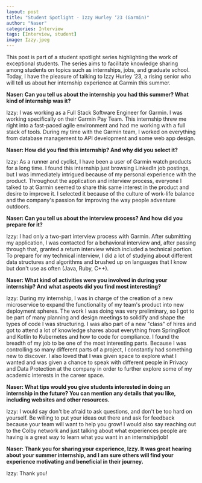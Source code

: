```yaml
---
layout: post
title: "Student Spotlight - Izzy Hurley ‘23 (Garmin)"
author: "Naser"
categories: Interview
tags: [Interview, student]
image: Izzy.jpeg
---
```


This post is part of a student spotlight series highlighting the work of exceptional students.  The series aims to facilitate knowledge sharing among students on topics such as internships, jobs, and graduate school.  Today, I have the pleasure of talking to Izzy Hurley ‘23, a rising senior who will tell us about her internship experience at Garmin this summer.

**Naser: Can you tell us about the internship you had this summer?  What kind of internship was it?**


Izzy: I was working as a Full Stack Software Engineer for Garmin. I was working specifically on their Garmin Pay Team. This internship threw me right into a fast-paced agile environment and had me working with a full stack of tools. During my time with the Garmin team, I worked on everything from database management to API development and some web app design.


**Naser: How did you find this internship?  And why did you select it?**

Izzy: As a runner and cyclist, I have been a user of Garmin watch products for a long time. I found this internship just browsing LinkedIn job postings, but I was immediately intrigued because of my personal experience with the product. Throughout the application and interview process, everyone I talked to at Garmin seemed to share this same interest in the product and desire to improve it. I selected it because of the culture of work-life balance and the company's passion for improving the way people adventure outdoors.


**Naser: Can you tell us about the interview process?  And how did you prepare for it?**

Izzy: I had only a two-part interview process with Garmin. After submitting my application, I was contacted for a behavioral interview and, after passing through that, granted a return interview which included a technical portion. To prepare for my technical interview, I did a lot of studying about different data structures and algorithms and brushed up on languages that I know but don't use as often (Java, Ruby, C++).


**Naser: What kind of activities were you involved in during your internship?  And what aspects did you find most interesting?**

Izzy: During my internship, I was in charge of the creation of a new microservice to expand the functionality of my team's product into new deployment spheres. The work I was doing was very preliminary, so I got to be part of many planning and design meetings to solidify and shape the types of code I was structuring. I was also part of a new "class" of hires and got to attend a lot of knowledge shares about everything from SpringBoot and Kotlin to Kubernetes and how to code for compliance. I found the breadth of my job to be one of the most interesting parts. Because I was controlling so many different parts of a project, I constantly had something new to discover. I also loved that I was given space to explore what I wanted and was given a chance to speak with different people in Privacy and Data Protection at the company in order to further explore some of my academic interests in the career space.


**Naser: What tips would you give students interested in doing an internship in the future? You can mention any details that you like, including websites and other resources.**

Izzy: I would say don't be afraid to ask questions, and don't be too hard on yourself. Be willing to put your ideas out there and ask for feedback because your team will want to help you grow! I would also say reaching out to the Colby network and just talking about what experiences people are having is a great way to learn what you want in an internship/job! 


**Naser: Thank you for sharing your experience, Izzy.  It was great hearing about your summer internship, and I am sure others will find your experience motivating and beneficial in their journey.**


Izzy: Thank you!
